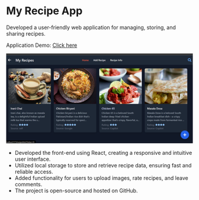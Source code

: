 # My Recipe App
 Developed a user-friendly web application for managing, storing, and sharing recipes.

Application Demo:  [Click here](https://yousuf-uddin.github.io/MyRecipe_App/)


![Tool](https://github.com/Yousuf-Uddin/MyRecipe_App/blob/main/src/assets/Screenshot.png)

- Developed the front-end using React, creating a responsive and intuitive user interface.
- Utilized local storage to store and retrieve recipe data, ensuring fast and reliable access.
- Added functionality for users to upload images, rate recipes, and leave comments.
- The project is open-source and hosted on GitHub.
